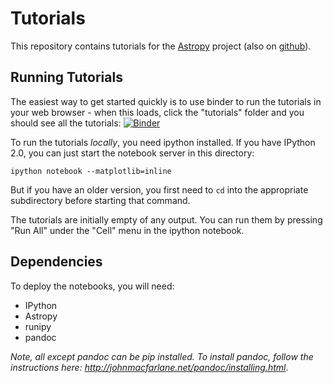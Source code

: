 Tutorials
=========

This repository contains tutorials for the [Astropy](http://astropy.org)
project (also on [github](https://github.com/astropy/astropy)).

Running Tutorials
-----------------
The easiest way to get started quickly is to use binder to run the tutorials in your web browser - when this loads, click the "tutorials" folder and you should see all the tutorials:
[![Binder](http://mybinder.org/badge.svg)](http://mybinder.org/repo/astropy/astropy-tutorials)

To run the tutorials *locally*, you need ipython installed.  If you have IPython 2.0, you
can just start the notebook server in this directory:

    ipython notebook --matplotlib=inline

But if you have an older version, you first need to `cd` into the appropriate
subdirectory before starting that command.

The tutorials are initially empty of any output.  You can run them by pressing
"Run All" under the "Cell" menu in the ipython notebook.

Dependencies
------------

To deploy the notebooks, you will need:

* IPython
* Astropy
* runipy
* pandoc

_Note, all except pandoc can be pip installed. To install pandoc, follow the instructions here: http://johnmacfarlane.net/pandoc/installing.html_.
